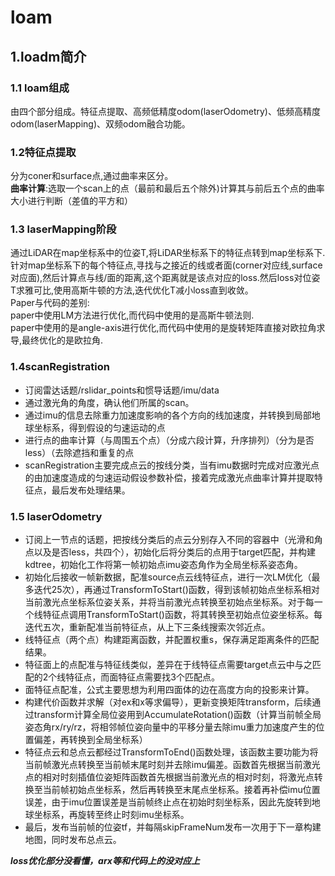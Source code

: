 # loam
## 1.loadm简介
### 1.1 loam组成
由四个部分组成。特征点提取、高频低精度odom(laserOdometry)、低频高精度odom(laserMapping)、双频odom融合功能。

### 1.2特征点提取
分为coner和surface点,通过曲率来区分。  
**曲率计算**:选取一个scan上的点（最前和最后五个除外)计算其与前后五个点的曲率大小进行判断（差值的平方和）

### 1.3 laserMapping阶段
通过LiDAR在map坐标系中的位姿T,将LiDAR坐标系下的特征点转到map坐标系下.针对map坐标系下的每个特征点,寻找与之接近的线或者面(corner对应线,surface对应面),然后计算点与线/面的距离,这个距离就是该点对应的loss.然后loss对位姿T求雅可比,使用高斯牛顿的方法,迭代优化T减小loss直到收敛。  
Paper与代码的差别:  
paper中使用LM方法进行优化,而代码中使用的是高斯牛顿法则.  
paper中使用的是angle-axis进行优化,而代码中使用的是旋转矩阵直接对欧拉角求导,最终优化的是欧拉角.

### 1.4scanRegistration
* 订阅雷达话题/rslidar_points和惯导话题/imu/data
* 通过激光角的角度，确认他们所属的scan。
* 通过imu的信息去除重力加速度影响的各个方向的线加速度，并转换到局部地球坐标系，得到假设的匀速运动的点
* 进行点的曲率计算（与周围五个点）（分成六段计算，升序排列）（分为是否less）（去除遮挡和重复的点
* scanRegistration主要完成点云的按线分类，当有imu数据时完成对应激光点的由加速度造成的匀速运动假设参数补偿，接着完成激光点曲率计算并提取特征点，最后发布处理结果。

### 1.5 laserOdometry
* 订阅上一节点的话题，把按线分类后的点云分别存入不同的容器中（光滑和角点以及是否less，共四个），初始化后将分类后的点用于target匹配，并构建kdtree，初始化工作将第一帧初始点imu姿态角作为全局坐标系姿态角。
*  初始化后接收一帧新数据，配准source点云线特征点，进行一次LM优化（最多迭代25次），再通过TransformToStart()函数，得到该帧初始点坐标系相对当前激光点坐标系位姿关系，并将当前激光点转换至初始点坐标系。对于每一个线特征点调用TransformToStart()函数，将其转换至初始点位姿坐标系。每迭代五次，重新配准当前特征点，从上下三条线搜索次邻近点。
*  线特征点（两个点）构建距离函数，并配置权重s，保存满足距离条件的匹配结果。
*  特征面上的点配准与特征线类似，差异在于线特征点需要target点云中与之匹配的2个线特征点，而面特征点需要找3个匹配点。
*  面特征点配准，公式主要思想为利用四面体的边在高度方向的投影来计算。
*  构建代价函数并求解（对ex和x等求偏导），更新变换矩阵transform，后续通过transform计算全局位姿用到AccumulateRotation()函数（计算当前帧全局姿态角rx/ry/rz，将相邻帧位姿向量中的平移分量去除imu重力加速度产生的位置偏差，再转换到全局坐标系）
*  特征点云和总点云都经过TransformToEnd()函数处理，该函数主要功能为将当前帧激光点转换至当前帧末尾时刻并去除imu偏差。函数首先根据当前激光点的相对时刻插值位姿矩阵函数首先根据当前激光点的相对时刻，将激光点转换至当前帧初始点坐标系，然后再转换至末尾点坐标系。接着再补偿imu位置误差，由于imu位置误差是当前帧终止点在初始时刻坐标系，因此先旋转到地球坐标系，再旋转至终止时刻imu坐标系。
*  最后，发布当前帧的位姿tf，并每隔skipFrameNum发布一次用于下一章构建地图，同时发布总点云。


***loss优化部分没看懂，arx等和代码上的没对应上***

